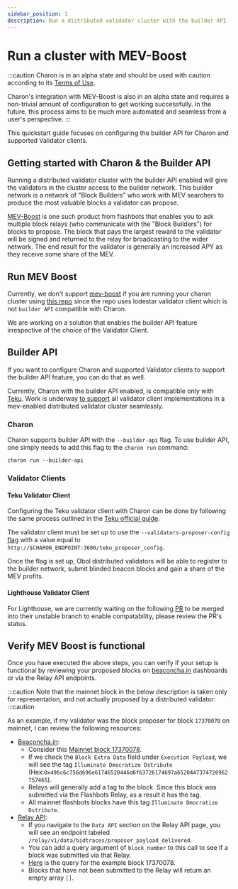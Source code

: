 ```yaml
---
sidebar_position: 1
description: Run a distributed validator cluster with the builder API (MEV-Boost)
---
```


# Run a cluster with MEV-Boost

:::caution
Charon is in an alpha state and should be used with caution according to its [Terms of Use](https://obol.tech/terms.pdf).

Charon's integration with MEV-Boost is also in an alpha state and requires a non-trivial amount of configuration to get working successfully. In the future, this process aims to be much more automated and seamless from a user's perspective.
:::

This quickstart guide focuses on configuring the builder API for Charon and supported Validator clients.

## Getting started with Charon & the Builder API

Running a distributed validator cluster with the builder API enabled will give the validators in the cluster access to the builder network. This builder network is a network of "Block Builders"
who work with MEV searchers to produce the most valuable blocks a validator can propose.

[MEV-Boost](https://boost.flashbots.net/) is one such product from flashbots that enables you to ask multiple
block relays (who communicate with the "Block Builders") for blocks to propose. The block that pays the largest reward to the validator will be signed and returned to the relay for broadcasting to the wider 
network. The end result for the validator is generally an increased APY as they receive some share of the MEV.

## Run MEV Boost

Currently, we don't support [mev-boost](https://boost.flashbots.net/) if you are running your charon cluster using [this repo](https://github.com/ObolNetwork/charon-distributed-validator-node) since the repo 
uses lodestar validator client which is not `builder API` compatible with Charon.

We are working on a solution that enables the builder API feature irrespective of the choice of the Validator Client.

## Builder API

If you want to configure Charon and supported Validator clients to support the builder API feature, you can do that as well.

Currently, Charon with the builder API enabled, is compatible only with [Teku](https://github.com/ConsenSys/teku). Work is underway [to support](https://dvt.obol.tech/) all validator client implementations in a mev-enabled distributed validator cluster seamlessly.

### Charon

Charon supports builder API with the `--builder-api` flag. To use builder API, one simply needs to add this flag to the `charon run` command:

```
charon run --builder-api
```

### Validator Clients

#### Teku Validator Client

Configuring the Teku validator client with Charon can be done by following the same process outlined in the [Teku official guide](https://docs.teku.consensys.net/how-to/configure/use-proposer-config-file).

The validator client must be set up to use the `--validators-proposer-config` [flag](https://docs.teku.consensys.net/reference/cli#validators-proposer-config) with a value equal to `http://$CHARON_ENDPOINT:3600/teku_proposer_config`.

Once the flag is set up, Obol distributed validators will be able to register to the builder network, submit blinded beacon blocks and gain a share of the MEV profits.

#### Lighthouse Validator Client

For Lighthouse, we are currently waiting on the following [PR](https://github.com/sigp/lighthouse/pull/4306) to be merged into their unstable branch to enable compatability, please review the PR's status.

## Verify MEV Boost is functional

Once you have executed the above steps, you can verify if your setup is functional by reviewing your proposed blocks on [beaconcha.in](https://beaconcha.in) dashboards or via the Relay API endpoints.

:::caution
Note that the mainnet block in the below description is taken only for representation, and not actually proposed by a distributed validator.
:::caution

As an example, if my validator was the block proposer for block `17370078` on mainnet, I can review the following resources:

* [Beaconcha.in](https://beaconcha.in):
  * Consider this [Mainnet block 17370078](https://beaconcha.in/block/17370078).
  * If we check the `Block Extra Data` field under `Execution Payload`, we will see the tag `Illuminate Dmocratize Dstribute` (Hex:`0x496c6c756d696e61746520446d6f63726174697a6520447374726962757465`).
  * Relays will generally add a tag to the block. Since this block was submitted via the Flashbots Relay, as a result it has the tag.
  * All mainnet flashbots blocks have this tag `Illuminate Dmocratize Dstribute`.
* [Relay API](https://flashbots.github.io/relay-specs/):
  * If you navigate to the `Data API` section on the Relay API page, you will see an endpoint labeled `/relay/v1/data/bidtraces/proposer_payload_delivered`.
  * You can add a query argument of `block_number` to this call to see if a block was submitted via that Relay.
  * [Here](https://boost-relay.flashbots.net/relay/v1/data/bidtraces/proposer_payload_delivered?block_number=17370078) is the query for the example block 17370078.
  * Blocks that have not been submitted to the Relay will return an empty array `[]`.
